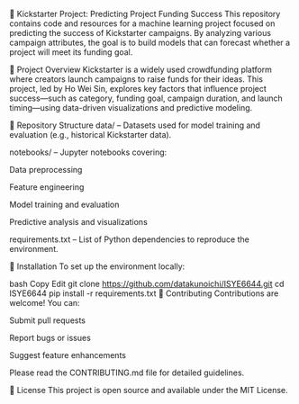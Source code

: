 🎯 Kickstarter Project: Predicting Project Funding Success
This repository contains code and resources for a machine learning project focused on predicting the success of Kickstarter campaigns. By analyzing various campaign attributes, the goal is to build models that can forecast whether a project will meet its funding goal.

📌 Project Overview
Kickstarter is a widely used crowdfunding platform where creators launch campaigns to raise funds for their ideas.
This project, led by Ho Wei Sin, explores key factors that influence project success—such as category, funding goal, campaign duration, and launch timing—using data-driven visualizations and predictive modeling.

📁 Repository Structure
data/ – Datasets used for model training and evaluation (e.g., historical Kickstarter data).

notebooks/ – Jupyter notebooks covering:

Data preprocessing

Feature engineering

Model training and evaluation

Predictive analysis and visualizations

requirements.txt – List of Python dependencies to reproduce the environment.

🚀 Installation
To set up the environment locally:

bash
Copy
Edit
git clone https://github.com/datakunoichi/ISYE6644.git
cd ISYE6644
pip install -r requirements.txt
🤝 Contributing
Contributions are welcome! You can:

Submit pull requests

Report bugs or issues

Suggest feature enhancements

Please read the CONTRIBUTING.md file for detailed guidelines.

📄 License
This project is open source and available under the MIT License.
